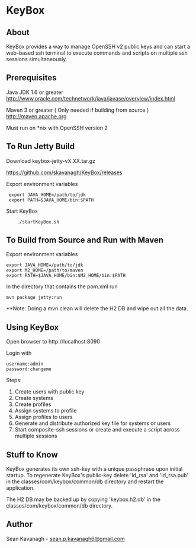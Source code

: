 KeyBox
======

About
-----
KeyBox provides a way to manage OpenSSH v2 public keys and can start a web-based ssh terminal to execute commands and scripts on multiple ssh sessions simultaneously.


Prerequisites
-------------
Java JDK 1.6 or greater
http://www.oracle.com/technetwork/java/javase/overview/index.html

Maven 3 or greater ( Only needed if building from source )
http://maven.apache.org

Must run on *nix with OpenSSH version 2


To Run Jetty Build
------
Download keybox-jetty-vX.XX.tar.gz

https://github.com/skavanagh/KeyBox/releases

Export environment variables

     export JAVA_HOME=/path/to/jdk
     export PATH=$JAVA_HOME/bin:$PATH

Start KeyBox

        ./startKeyBox.sh


To Build from Source and Run with Maven
------
Export environment variables

    export JAVA_HOME=/path/to/jdk
    export M2_HOME=/path/to/maven
    export PATH=$JAVA_HOME/bin:$M2_HOME/bin:$PATH

In the directory that contains the pom.xml run

	mvn package jetty:run

**Note: Doing a mvn clean will delete the H2 DB and wipe out all the data.


Using KeyBox
------
Open browser to http://localhost:8090

Login with 

	username:admin 
	password:changeme

Steps:

1. Create users with public key
2. Create systems
3. Create profiles
4. Assign systems to profile
5. Assign profiles to users
6. Generate and distribute authorized key file for systems or users
7. Start composite-ssh sessions or create and execute a script across multiple sessions


Stuff to Know
-------------
KeyBox generates its own ssh-key with a unique passphrase upon initial startup.  To regenerate 
KeyBox's public-key delete 'id_rsa' and 'id_rsa.pub' in the classes/com/keybox/common/db 
directory and restart the application.

The H2 DB may be backed up by copying 'keybox.h2.db' in the classes/com/keybox/common/db directory.



Author
------
Sean Kavanagh - sean.p.kavanagh6@gmail.com
